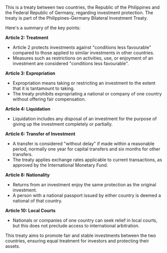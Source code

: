 This is a treaty between two countries, the Republic of the Philippines and the Federal Republic of Germany, regarding investment protection. The treaty is part of the Philippines-Germany Bilateral Investment Treaty.

Here's a summary of the key points:

**Article 2: Treatment**

* Article 2 protects investments against "conditions less favourable" compared to those applied to similar investments in other countries.
* Measures such as restrictions on activities, use, or enjoyment of an investment are considered "conditions less favourable".

**Article 3: Expropriation**

* Expropriation means taking or restricting an investment to the extent that it is tantamount to taking.
* The treaty prohibits expropriating a national or company of one country without offering fair compensation.

**Article 4: Liquidation**

* Liquidation includes any disposal of an investment for the purpose of giving up the investment completely or partially.

**Article 6: Transfer of Investment**

* A transfer is considered "without delay" if made within a reasonable period, normally one year for capital transfers and six months for other transfers.
* The treaty applies exchange rates applicable to current transactions, as approved by the International Monetary Fund.

**Article 8: Nationality**

* Returns from an investment enjoy the same protection as the original investment.
* A person with a national passport issued by either country is deemed a national of that country.

**Article 10: Local Courts**

* Nationals or companies of one country can seek relief in local courts, but this does not preclude access to international arbitration.

This treaty aims to promote fair and stable investments between the two countries, ensuring equal treatment for investors and protecting their assets.